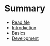 # Summary

* [Read Me](README.md)
* [Introduction](docs/introduction/README.md)
* Basics
* [Development](docs/development/README.md)

